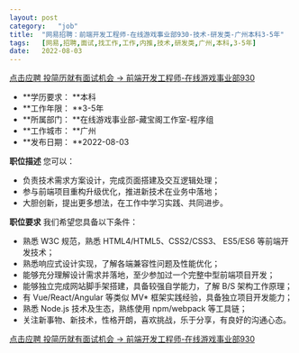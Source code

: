 ```yaml
---
layout:	post
category:	"job"
title:	"网易招聘：前端开发工程师-在线游戏事业部930-技术-研发类-广州本科3-5年"
tags:	[网易,招聘,面试,找工作,工作,内推,技术,研发类,广州,本科,3-5年]
date:	2022-08-03
---
```


[点击应聘 投简历就有面试机会 -> 前端开发工程师-在线游戏事业部930](http://mobile.bole.netease.com/bole/boleDetail?id=29062&employeeId=346f03c3cda5f04c&key=all)



- **学历要求： **本科
- **工作年限： **3-5年
- **所属部门： **在线游戏事业部-藏宝阁工作室-程序组
- **工作城市： **广州
- **发布日期： **2022-08-03



**职位描述**
您可以：
- 负责技术需求方案设计，完成页面搭建及交互逻辑处理；
- 参与前端项目重构升级优化，推进新技术在业务中落地；
- 大胆创新，提出更多想法，在工作中学习实践、共同进步。




**职位要求**
我们希望您具备以下条件：
- 熟悉 W3C 规范，熟悉 HTML4/HTML5、CSS2/CSS3、 ES5/ES6 等前端开发技术；
- 熟悉响应式设计实现，了解各端兼容性问题及性能优化；
- 能够充分理解设计需求并落地，至少参加过一个完整中型前端项目开发；
- 能够独立完成网站脚手架搭建，具备较强自学能力，了解 B/S 架构工作原理；
- 有 Vue/React/Angular 等类似 MV* 框架实践经验，具备独立项目开发能力；
- 熟悉 Node.js 技术及生态，熟练使用 npm/webpack 等工具链；
- 关注新事物、新技术，性格开朗，喜欢挑战，乐于分享，有良好的沟通心态。



[点击应聘 投简历就有面试机会 -> 前端开发工程师-在线游戏事业部930](http://mobile.bole.netease.com/bole/boleDetail?id=29062&employeeId=346f03c3cda5f04c&key=all)